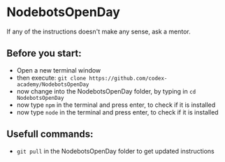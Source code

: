 # NodebotsOpenDay

If any of the instructions doesn't make any sense, ask a mentor.

## Before you start:
* Open a new terminal window
* then execute: ```git clone https://github.com/codex-academy/NodebotsOpenDay```
* now change into the NodebotsOpenDay folder, by typing in ```cd NodebotsOpenDay```
* now type ```npm``` in the terminal and press enter, to check if it is installed
* now type ```node``` in the terminal and press enter, to check if it is installed

## Usefull commands:
  * ```git pull``` in the NodebotsOpenDay folder to get updated instructions


